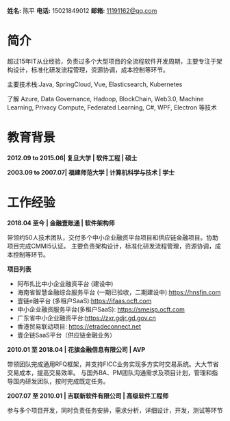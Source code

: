 **姓名:** 陈平 **电话:** 15021849012 **邮箱:** 11191162@qq.com
# 简介
超过15年IT从业经验，负责过多个大型项目的全流程软件开发周期，主要专注于架构设计，标准化研发流程管理，资源协调，成本控制等环节。

主要技术栈:Java, SpringCloud, Vue, Elasticsearch, Kubernetes

了解 Azure, Data Governance, Hadoop, BlockChain, Web3.0, Machine Learning, Privacy Compute, Federated Learning, C#, WPF, Electron 等技术

# 教育背景
**2012.09 to 2015.06| 复旦大学 | 软件工程 | 硕士**

**2003.09 to 2007.07| 福建师范大学 | 计算机科学与技术 | 学士**

# 工作经验
**2018.04 至今 | 金融壹账通 | 软件架构师**

带领约50人技术团队，交付多个中小企业融资平台项目和供应链金融项目。协助项目完成CMMI5认证。
主要负责架构设计，标准化研发流程管理，资源协调，成本控制等环节。

**项目列表**
- 阿布扎比中小企业融资平台 (建设中)
- 海南省智慧金融综合服务平台 (一期已验收，二期建设中):https://hnsfin.com
- 壹链e融平台 (多租户SaaS):https://ifaas.ocft.com
- 中小企业融资服务平台(多租户SaaS): https://smeisp.ocft.com
- 广东省中小企业融资平台:https://zxr.gdjr.gd.gov.cn
- 香港贸易联动项目: https://etradeconnect.net
- 壹企链SaaS平台（供应链金融业务）

**2010.01 至 2018.04 | 花旗金融信息有限公司 | AVP**

带领团队完成通用RFQ框架，并支持FICC业务实现多方实时交易系统。大大节省交易成本，提高交易效率。
与国外BA、PM团队沟通需求及项目计划，管理和指导国内研发团队，按时完成既定任务。

**2007.07 至 2010.01 | 吉联新软件有限公司 | 高级软件工程师**

参与多个项目开发，同时负责任务安排，需求分析，详细设计，开发，测试等环节
